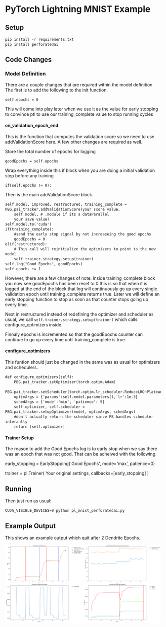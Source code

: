 # PyTorch Lightning MNIST Example

## Setup

    pip install -r requirements.txt
    pip install perforatedai

## Code Changes

### Model Definition

There are a couple changes that are required within the model definition.  The first is to add the following to the init function. 

    self.epochs = 0

This will come into play later when we use it as the value for early stopping to convince ptl to use our training_complete value to stop running cycles

#### on_validation_epoch_end

This is the function that computes the validation score so we need to use addValidationScore here.  A few other changes are required as well.
    
Store the total number of epochs for logging
    
    goodEpochs = self.epochs
    
Wrap everything inside this if block when you are doing a initial validation step before any training

    if(self.epochs != 0):
    
Then is the main addValidationScore block.

    self.model, improved, restructured, training_complete = PBG.pai_tracker.addValidationScore(your score value, 
        self.model, # .module if its a dataParallel
        your save value)
    self.model.to('cuda')
    if(training_complete):
        #send the early stop signal by not increaseing the good epochs
        goodEpochs = 0
    elif(restructured): 
        # This call will reinitialize the optimizers to point to the new model
        self.trainer.strategy.setup(trainer)
    self.log("Good Epochs", goodEpochs)
    self.epochs += 1
    
However, there are a few changes of note. Inside training_complete block you now see goodEpochs has been reset to 0 this is so that when it is logged at the end of the block that log will continuously go up every single validation epoch until training_complete returns true.  Later we will define an early stopping function to stop as soon as that counter stops going up every time.

Next in restructured instead of redefining the optimizer and scheduler as usual, we call `self.trainer.strategy.setup(trainer)` which calls configure_optimizers inside.

Finnaly epochs is incremented so that the goodEpochs counter can continue to go up every time until training_complete is true.

#### configure_optimizers

This funtion should just be changed in the same was as usual for optimizers and schedulers.

    def configure_optimizers(self):
        PBG.pai_tracker.setOptimizer(torch.optim.Adam)
        PBG.pai_tracker.setScheduler(torch.optim.lr_scheduler.ReduceLROnPlateau)
        optimArgs = {'params':self.model.parameters(),'lr':1e-3}
        schedArgs = {'mode':'min', 'patience': 5}
        self.optimizer, self.scheduler = PBG.pai_tracker.setupOptimizer(model, optimArgs, schedArgs)
        #don't actually return the scheduler since PB handles scheduler interanlly
        return [self.optimizer]

#### Trainer Setup
The reason to add the Good Epochs log is to early stop when we say there was an epoch that was not good.  That can be acheived with the following:

early_stopping = EarlyStopping('Good Epochs', mode='max', patience=0)

trainer = pl.Trainer(
                        Your original settings,
                        callbacks=[early_stopping]
                    )
    
## Running

Then just run as usual:

    CUDA_VISIBLE_DEVICES=0 python pl_mnist_perforatedai.py 

## Example Output
This shows an example output which quit after 2 Dendrite Epochs.

![ExampleOutput](ExampleOutput.png "Example Output")
